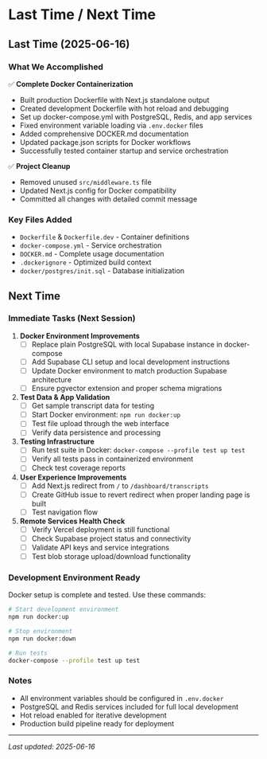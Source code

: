 # Last Time / Next Time

## Last Time (2025-06-16)

### What We Accomplished
✅ **Complete Docker Containerization**
- Built production Dockerfile with Next.js standalone output
- Created development Dockerfile with hot reload and debugging
- Set up docker-compose.yml with PostgreSQL, Redis, and app services
- Fixed environment variable loading via `.env.docker` files
- Added comprehensive DOCKER.md documentation
- Updated package.json scripts for Docker workflows
- Successfully tested container startup and service orchestration

✅ **Project Cleanup** 
- Removed unused `src/middleware.ts` file
- Updated Next.js config for Docker compatibility
- Committed all changes with detailed commit message

### Key Files Added
- `Dockerfile` & `Dockerfile.dev` - Container definitions
- `docker-compose.yml` - Service orchestration  
- `DOCKER.md` - Complete usage documentation
- `.dockerignore` - Optimized build context
- `docker/postgres/init.sql` - Database initialization

## Next Time

### Immediate Tasks (Next Session)

1. **Docker Environment Improvements**
   - [ ] Replace plain PostgreSQL with local Supabase instance in docker-compose
   - [ ] Add Supabase CLI setup and local development instructions
   - [ ] Update Docker environment to match production Supabase architecture
   - [ ] Ensure pgvector extension and proper schema migrations

2. **Test Data & App Validation**
   - [ ] Get sample transcript data for testing
   - [ ] Start Docker environment: `npm run docker:up`  
   - [ ] Test file upload through the web interface
   - [ ] Verify data persistence and processing

3. **Testing Infrastructure** 
   - [ ] Run test suite in Docker: `docker-compose --profile test up test`
   - [ ] Verify all tests pass in containerized environment
   - [ ] Check test coverage reports

4. **User Experience Improvements**
   - [ ] Add Next.js redirect from `/` to `/dashboard/transcripts`
   - [ ] Create GitHub issue to revert redirect when proper landing page is built
   - [ ] Test navigation flow

5. **Remote Services Health Check**
   - [ ] Verify Vercel deployment is still functional
   - [ ] Check Supabase project status and connectivity  
   - [ ] Validate API keys and service integrations
   - [ ] Test blob storage upload/download functionality

### Development Environment Ready
Docker setup is complete and tested. Use these commands:
```bash
# Start development environment
npm run docker:up

# Stop environment  
npm run docker:down

# Run tests
docker-compose --profile test up test
```

### Notes
- All environment variables should be configured in `.env.docker`
- PostgreSQL and Redis services included for full local development
- Hot reload enabled for iterative development
- Production build pipeline ready for deployment

---
*Last updated: 2025-06-16*